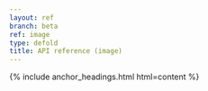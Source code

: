 ```yaml
---
layout: ref
branch: beta
ref: image
type: defold
title: API reference (image)
---
```

{% include anchor_headings.html html=content %}
